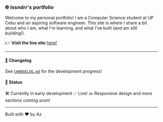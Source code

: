 ### 🌐 lssndrr's portfolio

Welcome to my personal portfolio! I am a Computer Science student at UP Cebu and an aspiring software engineer. This site is where I share a bit about who I am, what I'm learning, and what I’ve built (and am still building!).

👉 **Visit the live site** [here!](agbusinos.space)

---

#### 📓 Changelog

See [`CHANGELOG.md`](./CHANGELOG.md) for the development progress!

#### 📌 Status

🛠️ Currently in early development
✅ Live!
🔜 Responsive design and more sections coming soon!

---

Built with ❤️ by Az
